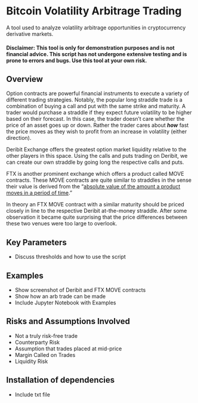 # Bitcoin Volatility Arbitrage Trading 
A tool used to analyze volatility arbitrage opportunities in cryptocurrency derivative markets. 

#### Disclaimer: This tool is only for demonstration purposes and is not financial advice. This script has not undergone extensive testing and is prone to errors and bugs. Use this tool at your own risk. 

## Overview
Option contracts are powerful financial instruments to execute a variety of different trading strategies. Notably, the popular long straddle trade is a combination of buying a call and put with the same strike and maturity. A trader would purchase a straddle if they expect future volatility to be higher based on their forecast. In this case, the trader doesn’t care whether the price of an asset goes up or down. Rather the trader cares about ***how*** fast the price moves as they wish to profit from an increase in volatility (either direction). 

Deribit Exchange offers the greatest option market liquidity relative to the other players in this space. Using the calls and puts trading on Deribit, we can create our own straddle by going long the respective calls and puts. 

FTX is another prominent exchange which offers a product called MOVE contracts. These MOVE contracts are quite similar to straddles in the sense their value is derived from the “[absolute value of the amount a product moves in a period of time](https://help.ftx.com/hc/en-us/articles/360033136331-MOVE-contracts#:~:text=What%20are%20MOVE%20contracts%3F,BTC%20went%20up%20or%20down).” 

In theory an FTX MOVE contract with a similar maturity should be priced closely in line to the respective Deribit at-the-money straddle. After some observation it became quite surprising that the price differences between these two venues were too large to overlook.

## Key Parameters
- Discuss thresholds and how to use the script

## Examples 
- Show screenshot of Deribit and FTX MOVE contracts
- Show how an arb trade can be made
- Include Jupyter Notebook with Examples  

## Risks and Assumptions Involved
- Not a truly risk-free trade
- Counterparty Risk
- Assumption that trades placed at mid-price
- Margin Called on Trades
- Liquidity Risk 

## Installation of dependencies
- Include txt file
